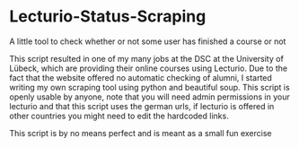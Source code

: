 # Lecturio-Status-Scraping
A little tool to check whether or not some user has finished a course or not


This script resulted in one of my many jobs at the DSC at the University of Lübeck, which are providing their online courses using Lecturio. Due to the fact that the website offered no automatic checking of alumni, I started writing my own scraping tool using python and beautiful soup. This script is openly usable by anyone, note that you will need admin permissions in your lecturio and that this script uses the german urls, if lecturio is offered in other countries you might need to edit the hardcoded links.

This script is by no means perfect and is meant as a small fun exercise
